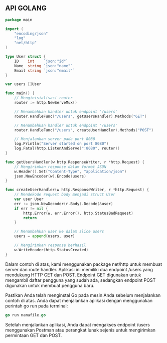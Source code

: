 ## API GOLANG

```go
package main

import (
	"encoding/json"
	"log"
	"net/http"
)

type User struct {
	ID    int    `json:"id"`
	Name  string `json:"name"`
	Email string `json:"email"`
}

var users []User

func main() {
	// Menginisialisasi router
	router := http.NewServeMux()

	// Menambahkan handler untuk endpoint '/users'
	router.HandleFunc("/users", getUsersHandler).Methods("GET")

	// Menambahkan handler untuk endpoint '/users'
	router.HandleFunc("/users", createUserHandler).Methods("POST")

	// Menjalankan server pada port 8080
	log.Println("Server started on port 8080")
	log.Fatal(http.ListenAndServe(":8080", router))
}

func getUsersHandler(w http.ResponseWriter, r *http.Request) {
	// Mengirimkan response dalam format JSON
	w.Header().Set("Content-Type", "application/json")
	json.NewEncoder(w).Encode(users)
}

func createUserHandler(w http.ResponseWriter, r *http.Request) {
	// Mendekode request body menjadi struct User
	var user User
	err := json.NewDecoder(r.Body).Decode(&user)
	if err != nil {
		http.Error(w, err.Error(), http.StatusBadRequest)
		return
	}

	// Menambahkan user ke dalam slice users
	users = append(users, user)

	// Mengirimkan response berhasil
	w.WriteHeader(http.StatusCreated)
}

```

Dalam contoh di atas, kami menggunakan package net/http untuk membuat server dan route handler. Aplikasi ini memiliki dua endpoint /users yang mendukung HTTP GET dan POST. Endpoint GET digunakan untuk mengambil daftar pengguna yang sudah ada, sedangkan endpoint POST digunakan untuk membuat pengguna baru.

Pastikan Anda telah menginstal Go pada mesin Anda sebelum menjalankan contoh di atas. Anda dapat menjalankan aplikasi dengan menggunakan perintah go run pada terminal:

```go
go run namafile.go
```

Setelah menjalankan aplikasi, Anda dapat mengakses endpoint /users menggunakan Postman atau perangkat lunak sejenis untuk mengirimkan permintaan GET dan POST.

